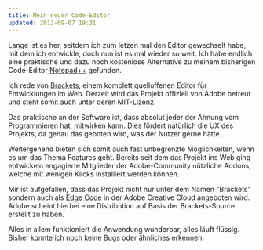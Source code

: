 ```yaml
---
title: Mein neuer Code-Editor
updated: 2013-09-07 19:31
---
```


Lange ist es her, seitdem ich zum letzen mal den Editor gewechselt habe, mit dem ich entwickle, doch nun ist es mal wieder so weit. Ich habe endlich eine praktische und dazu noch kostenlose Alternative zu meinem bisherigen Code-Editor [Notepad++][1] gefunden.

Ich rede von [Brackets][2], einem komplett quelloffenen Editor für Entwicklungen im Web. Derzeit wird das Projekt offiziell von Adobe betreut und steht somit auch unter deren MIT-Lizenz.

Das praktische an der Software ist, dass absolut jeder der Ahnung vom Programmieren hat, mitwirken kann. Dies fördert natürlich die UX des Projekts, da genau das geboten wird, was der Nutzer gerne hätte.

Weitergehend bieten sich somit auch fast unbegrenzte Möglichkeiten, wenn es um das Thema Features geht. Bereits seit dem das Projekt ins Web ging entwickeln engagierte Mitglieder der Adobe-Community nützliche Addons, welche mit wenigen Klicks installiert werden können.

Mir ist aufgefallen, dass das Projekt nicht nur unter dem Namen "Brackets" sondern auch als [Edge Code][3] in der Adobe Creative Cloud angeboten wird. Adobe scheint hierbei eine Distribution auf Basis der Brackets-Source erstellt zu haben.

Alles in allem funktioniert die Anwendung wunderbar, alles läuft flüssig. Bisher konnte ich noch keine Bugs oder ähnliches erkennen.

[1]: http://notepad-plus-plus.org/
[2]: http://brackets.io
[3]: http://html.adobe.com/edge/code/